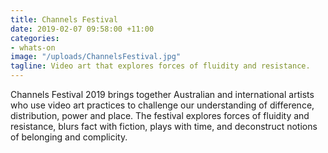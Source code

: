 ```yaml
---
title: Channels Festival
date: 2019-02-07 09:58:00 +11:00
categories:
- whats-on
image: "/uploads/ChannelsFestival.jpg"
tagline: Video art that explores forces of fluidity and resistance.
---
```


Channels Festival 2019 brings together Australian and international artists who use video art practices to challenge our understanding of difference, distribution, power and place. The festival explores forces of fluidity and resistance, blurs fact with fiction, plays with time, and deconstruct notions of belonging and complicity.